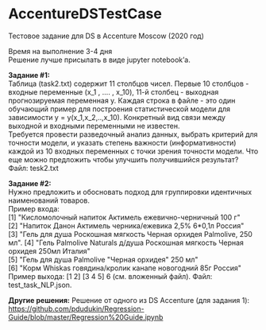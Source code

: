 # AccentureDSTestCase
Тестовое задание для DS в Accenture Moscow (2020 год)

Время на выполнение 3-4 дня  
Решение лучше присылать в виде jupyter notebook’а.  

**Задание #1:**  
Таблица (task2.txt) содержит 11 столбцов чисел. Первые 10 столбцов - входные переменные (x_1 , …. , x_10), 11-й столбец - выходная прогнозируемая переменная y. Каждая строка в файле - это один обучающий пример для построения статистической модели для зависимости y = y(x_1,x_2,..,x_10). Конкретный вид связи между выходной и входными переменными не известен.  
Требуется провести разведочный анализ данных, выбрать критерий для точности модели, и указать степень важности (информативности) каждой из 10 входных переменных с точки зрения точности модели. Что еще можно предложить чтобы улучшить получившийся результат?  
Файл: tesk2.txt
 
**Задание #2:**   
Нужно предложить и обосновать подход для группировки идентичных наименований товаров.  
 Пример входа:  
[1] "Кисломолочный напиток Актимель ежевично-черничный 100 г"   
[2] "Напиток Данон Актимель черника/ежевика 2,5% 6*0,1л Россия"   
[3] "Гель для душа Роскошная мягкость Черная орхидея Palmolive, 250 мл". 
[4] "Гель Palmolive Naturals д/душа Роскошная мягкость Черная орхидея 250мл Италия"   
[5] "Гель для душа Palmolive "Черная орхидея" 250 мл"   
[6] "Корм Whiskas говядина/кролик канапе новогодний 85г Россия"   
Пример выхода: [1 2] [3 4 5] 6 (см. вложенный файл). 
Файл: test_task_NLP.json. 


**Другие решения:**
Решение от одного из DS Accenture (для задания 1): https://github.com/pdudukin/Regression-Guide/blob/master/Regression%20Guide.ipynb

